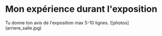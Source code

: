 # Mon expérience durant l'exposition
Tu donne ton avis de l'exposition max 5-10 lignes.
![photos] (arriere_salle.jpg)
